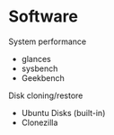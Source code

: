 # Software

System performance
- glances
- sysbench
- Geekbench

Disk cloning/restore
- Ubuntu Disks (built-in)
- Clonezilla